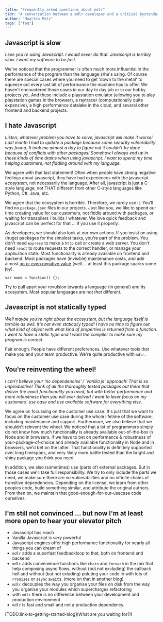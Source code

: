 ```yaml
---
title: "Frequently asked questions about mdlr"
tldr: "A conversation between a mdlr developer and a critical bystander"
author: "Maarten Metz"
tags: ["faq"]
---
```


## Javascript is slow

*I see you're using Javascript. I would never do that. Javascript is terribly slow. I want my software to be fast.*
  
  
We've noticed that the programmer is often much more influential in the performance of the program than the language s/he's using. Of course there are special cases where you need to get 'down to the metal' to squeeze out every last bit of performance the machine has to offer. We haven't encountered those cases in our day to day job or in our hobby projects yet. And these include a playstation emulator (allowing you to play playstation games in the browser), a raytracer (computationally quite expensive), a high performance datalake in the cloud, and several other frontend and backend projects.

## I hate Javascript

*Listen, whatever problem you have to solve, javascript will make it worse! Last month I had to update a package because some security vulnerability was found. It took me almost a day to figure out it couldn't be done because of conflicts with other packages! Somehow I always end up in these kinds of time drains when using javascript. I want to spend my time helping customers, not fiddling around with my language.*
  
  
We agree with that last statement! Often when people have strong negative feelings about javascript, they have bad experiences with the javascript *ecosystem*, not necessarily the language. After all, javascript is just a C-style language, not THAT different from other C-style languages like Python, C#, Java, etc. 
  
  
We agree that the ecosystem is horrible. Therefore, we rarely use it. You'll find no `package.json` files in our projects. Just like you, we like to spend our time creating value for our customers, not fiddle around with packages, or waiting for transpilers / builds / whatever. We love quick feedback and javascript can be perfect for that ... if you use it properly. 
  
  
As developers, we should also look at our own actions. If you insist on using (huge) packages for the simplest tasks, you're part of the problem. You don't need `express` to make a `http` call or create a web server. You don't need `react` to route requests to the correct handler, or manage your application state. Most functionality is already available on frontend and backend. Most packages have (invisible) maintenance costs, and add almost [no or even negative value](https://www.npmjs.com/package/none) (well ... at least this package sparks some joy).
  
  
```
var none = function() {};
```
  
  
Try to pull apart your revulsion towards a language (in general) and its ecosystem. Most popular languages are not *that* different. 

## Javascript is not statically typed

*Well maybe you're right about the ecosystem, but the language itself is terrible as well. It's not even statically typed! I have no time to figure out what kind of object with what kind of properties is returned from a function. I want to have a static type and I want the compiler to make sure my program is correct.*
  
  
Fair enough. People have different preferences. Use whatever tools that make you and your team productive. We're quite productive with `mdlr`.

## You're reinventing the wheel!

*I can't believe your 'no dependencies' / 'vanilla js' approach! That is so unproductive! Think of all the thoroughly tested packages out there that deliver the exact functionality you need, but with better performance and more robustness than you will ever deliver! I want to laser focus on my customers' use case and use available software for everything else.*
  
  
We agree on focussing on the customer use case. It's just that we want to focus on the customer use case during the whole lifetime of the software, including maintenance and support. Furthermore, we also believe that we shouldn't reinvent the wheel. We noticed that a lot of programmers simply do not know how much functionality is already available out-of-the-box in Node and in browsers. If we have to bet on performance & robustness of your-package-of-choice and already available functionality in Node and in browsers, we'd bet on the latter. That functionality is definitely supported over long timespans, and very likely more battle tested than the bright and shiny package you think you need.
  
  
In addition, we also (sometimes) use (parts of) external packages. But in those cases we'll take full responsibility. We try to only include the parts we need, we make sure there are no vulnerabilities and no infinite chains of transitive dependencies. Depending on the license, we learn from other peoples code, build something similar, and attribute the original authors. From then on, we maintain that good-enough-for-our-usecase code ourselves.

## I'm still not convinced ... but now I'm at least more open to hear your elevator pitch

- Javascript has reach
- Vanilla Javascript is *very* powerful
- Javascript engines offer high performance functionality for nearly all things you can dream of
- `mdlr` adds a superfast feedbackloop to that, both on frontend and backend
- `mdlr` adds convenience functions like `chain` and `foreach` in the mix that help composing async flows, without (but not excluding) the callback hell and without (but not exluding) poluting your code in with lots of `Promises` or `async` `await`s. (more on that in another blog)
- `mdlr` decouples the way you organise your files on disk from the way you organise your modules which supercharges refactoring
- with `mdlr` there is no difference between your development and production environment
- `mdlr` is fast and small and not a production dependency.
  

[TODO:link-to-getting-started-blog](What are you waiting for?!)
